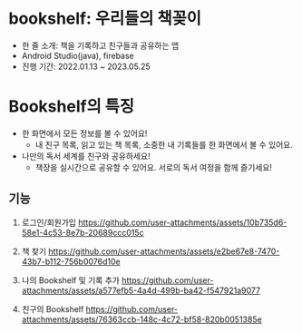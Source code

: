 # bookshelf: 우리들의 책꽂이
- 한 줄 소개: 책을 기록하고 친구들과 공유하는 앱
- Android Studio(java), firebase
- 진행 기간: 2022.01.13 ~ 2023.05.25

# Bookshelf의 특징
- 한 화면에서 모든 정보를 볼 수 있어요!
  - 내 친구 목록, 읽고 있는 책 목록, 소중한 내 기록들를 한 화면에서 볼 수 있어요.
- 나만의 독서 세계를 친구와 공유하세요!
  - 책장을 실시간으로 공유할 수 있어요. 서로의 독서 여정을 함께 즐기세요!


## 기능
1. 로그인/회원가입
https://github.com/user-attachments/assets/10b735d6-58e1-4c53-8e7b-20689ccc015c

2. 책 찾기
https://github.com/user-attachments/assets/e2be67e8-7470-43b7-b112-756b0076d10e

3. 나의 Bookshelf 및 기록 추가
https://github.com/user-attachments/assets/a577efb5-4a4d-499b-ba42-f547921a9077

4. 친구의 Bookshelf
https://github.com/user-attachments/assets/76363ccb-148c-4c72-bf58-820b0051385e

